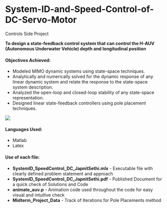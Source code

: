 # System-ID-and-Speed-Control-of-DC-Servo-Motor
Controls Side Project

**To design a state-feedback control system that can control the H-AUV (Autonomous Underwater Vehicle) depth and longitudinal position** 

#### Objectives Achieved: 

- Modeled MIMO dynamic systems using state-space techniques.
- Analytically and numerically solved for the dynamic response of any linear dynamic system and relate the response to the state-space system description.
- Analyzed the open-loop and closed-loop stability of any state-space representation.
- Designed linear state-feedback controllers using pole placement techniques.

![](AUVANIMATE.JPG)

#### Languages Used:
- Matlab
- Latex 

#### Use of each file:
- **SystemID_SpeedControl_DC_JapnitSethi.mlx** - Executable file with clearly defined problem statement and approach
- **SystemID_SpeedControl_DC_JapnitSethi.pdf** - Published Document for a quick check of Solutions and Code
- **animate_auv.p** - Animation code used throughout the code for easy visual and intuitive check
- **Midterm_Project_Data** - Track of Iterations for Pole Placements method

